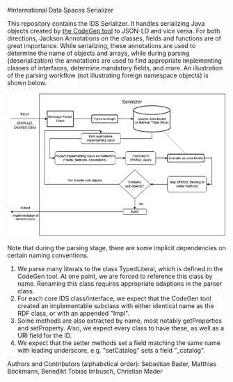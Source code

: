 #International Data Spaces Serializer

This repository contains the IDS Serializer.
It handles serializing Java objects created by [the CodeGen tool](https://jira.iais.fraunhofer.de/stash/projects/ICTSL/repos/ids-infomodel-codegen/browse) to JSON-LD and vice versa.
For both directions, Jackson Annotations on the classes, fields and functions are of great importance.
While serializing, these annotations are used to determine the name of objects and arrays, while during parsing (deserialization) the annotations are used to find appropriate implementing classes of interfaces, determine mandatory fields, and more.
An illustration of the parsing workflow (not illustrating foreign namespace objects) is shown below.

![Parser Workflow](documentation/workflow/Parser_Workflow.png)

Note that during the parsing stage, there are some implicit dependencies on certain naming conventions.
1) We parse many literals to the class TypedLiteral, which is defined in the CodeGen tool. At one point, we are forced to reference this class by name. Renaming this class requires appropriate adaptions in the parser class.
2) For each core IDS class/interface, we expect that the CodeGen tool created an implementable subclass with either identical name as the RDF class, or with an appended "Impl".
3) Some methods are also extracted by name, most notably getProperties and setProperty. Also, we expect every class to have these, as well as a URI field for the ID.
4) We expect that the setter methods set a field matching the same name with leading underscore, e.g. "setCatalog" sets a field "_catalog".


Authors and Contributors (alphabetical order): Sebastian Bader, Matthias Böckmann, Benedikt Tobias Imbusch, Christian Mader